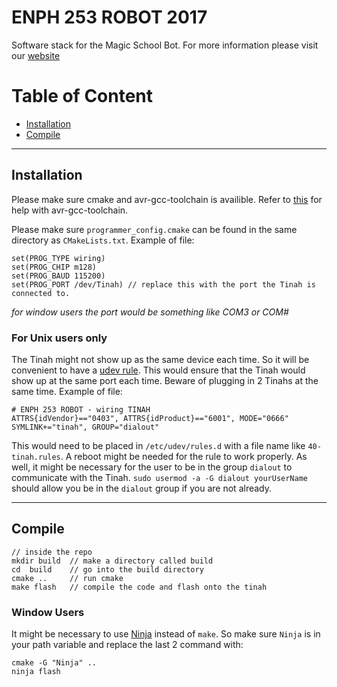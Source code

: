 # ENPH 253 ROBOT 2017

Software stack for the Magic School Bot. For more information please visit our [website](https://walkervilleelementary.github.io)

# Table of Content

- [Installation](#installation)
- [Compile](#compile)

-----

## Installation

Please make sure cmake and avr-gcc-toolchain is availible. Refer to [this](http://avr-eclipse.sourceforge.net/wiki/index.php/The_AVR_GCC_Toolchain) for help with avr-gcc-toolchain.

Please make sure `programmer_config.cmake` can be found in the same directory as `CMakeLists.txt`. Example of file:

```
set(PROG_TYPE wiring)
set(PROG_CHIP m128)
set(PROG_BAUD 115200)
set(PROG_PORT /dev/Tinah) // replace this with the port the Tinah is connected to.
```

*for window users the port would be something like COM3 or COM#*

### For Unix users only

The Tinah might not show up as the same device each time. So it will be convenient to have a [udev rule](https://wiki.debian.org/udev). This would ensure that the Tinah would show up at the same port each time. Beware of plugging in 2 Tinahs at the same time. Example of file:

```
# ENPH 253 ROBOT - wiring TINAH
ATTRS{idVendor}=="0403", ATTRS{idProduct}=="6001", MODE="0666" SYMLINK+="tinah", GROUP="dialout"
```

This would need to be placed in `/etc/udev/rules.d` with a file name like `40-tinah.rules`. A reboot might be needed for the rule to work properly. As well, it might be necessary for the user to be in the group `dialout` to communicate with the Tinah. `sudo usermod -a -G dialout yourUserName` should allow you be in the `dialout` group if you are not already.

---

## Compile

```
// inside the repo
mkdir build  // make a directory called build
cd  build    // go into the build directory
cmake ..     // run cmake
make flash   // compile the code and flash onto the tinah
```

### Window Users

It might be necessary to use [Ninja](https://ninja-build.org/) instead of `make`. So make sure `Ninja` is in your path variable and replace the last 2 command with:

```
cmake -G "Ninja" ..
ninja flash
```




